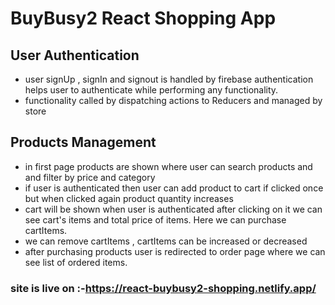 # BuyBusy2 React Shopping App

## User Authentication
* user signUp , signIn and signout is handled by firebase authentication helps user to authenticate while performing any functionality.
* functionality called by dispatching actions to Reducers and managed by store 

## Products Management
* in first page products are shown where user can search products and and filter by price and category
* if user is authenticated then user can add product to cart if clicked once but when clicked again product quantity increases
* cart will be shown when user is authenticated after clicking on it we can see cart's items and total price of items. Here we can purchase cartItems.
* we can remove cartItems , cartItems can be increased or decreased
* after purchasing products user is redirected to order page where we can see list of ordered items.

### site is live on :-https://react-buybusy2-shopping.netlify.app/
